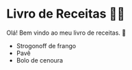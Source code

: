 # Livro de Receitas :man_cook:

Olá! Bem vindo ao meu livro de receitas. :wave:

- Strogonoff de frango
- Pavê
- Bolo de cenoura